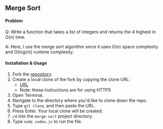## Merge Sort

#### Problem

Q: Write a function that takes a list of integers and returns the 4 highest in O(n) time.

A: Here, I use the merge sort algorithm since it uses O(n) space complexity and O(log(n)) runtime complexity.


#### Installation & Usage

1. Fork the [repository](https://github.com/celestelayne/merge-sort).
2. Create a local clone of the fork by copying the clone URL:
    - [URL](https://github.com/celestelayne/merge-sort.git)
    - Note: these instructions are for using HTTPS
3. Open Terminal.
4. Navigate to the directory where you'd like to clone down the repo.
5. Type `git clone`, and then paste the URL.
6. Press Enter. Your local clone will be created.
7. `cd` into the `merge-sort` project directory.
8. Type `node index.js` to run the file.

